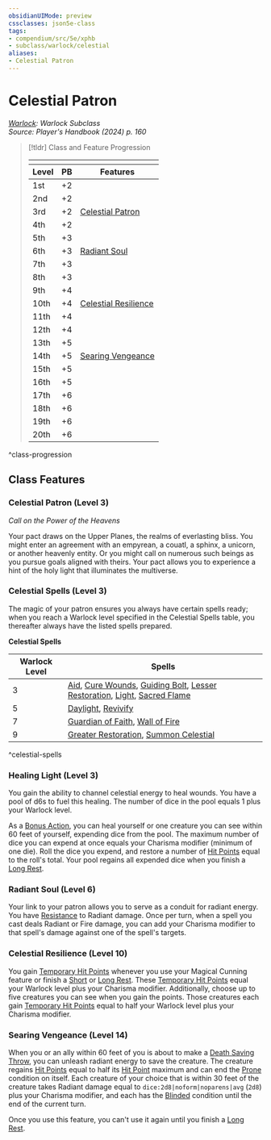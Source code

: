 ```yaml
---
obsidianUIMode: preview
cssclasses: json5e-class
tags:
- compendium/src/5e/xphb
- subclass/warlock/celestial
aliases:
- Celestial Patron
---
```

# Celestial Patron
*[Warlock](./warlock-xphb.md): Warlock Subclass*  
*Source: Player's Handbook (2024) p. 160*  

> [!tldr] Class and Feature Progression
> 
> <table class="class-progression">
> <thead>
> <tr><th colspan='3'></th></tr>
> <tr class="class-progression"><th class"level">Level</th><th class"pb">PB</th><th class"feature">Features</th></tr>
> </thead><tbody>
> <tr class="class-progression"><td class"level">1st</td><td class"pb">+2</td><td class"feature"></td></tr>
> <tr class="class-progression"><td class"level">2nd</td><td class"pb">+2</td><td class"feature"></td></tr>
> <tr class="class-progression"><td class"level">3rd</td><td class"pb">+2</td><td class"feature"><a href='#Celestial Patron (Level 3)' class='internal-link'>Celestial Patron</a></td></tr>
> <tr class="class-progression"><td class"level">4th</td><td class"pb">+2</td><td class"feature"></td></tr>
> <tr class="class-progression"><td class"level">5th</td><td class"pb">+3</td><td class"feature"></td></tr>
> <tr class="class-progression"><td class"level">6th</td><td class"pb">+3</td><td class"feature"><a href='#Radiant Soul (Level 6)' class='internal-link'>Radiant Soul</a></td></tr>
> <tr class="class-progression"><td class"level">7th</td><td class"pb">+3</td><td class"feature"></td></tr>
> <tr class="class-progression"><td class"level">8th</td><td class"pb">+3</td><td class"feature"></td></tr>
> <tr class="class-progression"><td class"level">9th</td><td class"pb">+4</td><td class"feature"></td></tr>
> <tr class="class-progression"><td class"level">10th</td><td class"pb">+4</td><td class"feature"><a href='#Celestial Resilience (Level 10)' class='internal-link'>Celestial Resilience</a></td></tr>
> <tr class="class-progression"><td class"level">11th</td><td class"pb">+4</td><td class"feature"></td></tr>
> <tr class="class-progression"><td class"level">12th</td><td class"pb">+4</td><td class"feature"></td></tr>
> <tr class="class-progression"><td class"level">13th</td><td class"pb">+5</td><td class"feature"></td></tr>
> <tr class="class-progression"><td class"level">14th</td><td class"pb">+5</td><td class"feature"><a href='#Searing Vengeance (Level 14)' class='internal-link'>Searing Vengeance</a></td></tr>
> <tr class="class-progression"><td class"level">15th</td><td class"pb">+5</td><td class"feature"></td></tr>
> <tr class="class-progression"><td class"level">16th</td><td class"pb">+5</td><td class"feature"></td></tr>
> <tr class="class-progression"><td class"level">17th</td><td class"pb">+6</td><td class"feature"></td></tr>
> <tr class="class-progression"><td class"level">18th</td><td class"pb">+6</td><td class"feature"></td></tr>
> <tr class="class-progression"><td class"level">19th</td><td class"pb">+6</td><td class"feature"></td></tr>
> <tr class="class-progression"><td class"level">20th</td><td class"pb">+6</td><td class"feature"></td></tr>
> </tbody></table>

^class-progression


## Class Features

### Celestial Patron (Level 3)

*Call on the Power of the Heavens*

Your pact draws on the Upper Planes, the realms of everlasting bliss. You might enter an agreement with an empyrean, a couatl, a sphinx, a unicorn, or another heavenly entity. Or you might call on numerous such beings as you pursue goals aligned with theirs. Your pact allows you to experience a hint of the holy light that illuminates the multiverse.

### Celestial Spells (Level 3)

The magic of your patron ensures you always have certain spells ready; when you reach a Warlock level specified in the Celestial Spells table, you thereafter always have the listed spells prepared.

**Celestial Spells**

| Warlock Level | Spells |
|---------------|--------|
| 3 | [Aid](/3-Mechanics/CLI/spells/aid-xphb.md), [Cure Wounds](/3-Mechanics/CLI/spells/cure-wounds-xphb.md), [Guiding Bolt](/3-Mechanics/CLI/spells/guiding-bolt-xphb.md), [Lesser Restoration](/3-Mechanics/CLI/spells/lesser-restoration-xphb.md), [Light](/3-Mechanics/CLI/spells/light-xphb.md), [Sacred Flame](/3-Mechanics/CLI/spells/sacred-flame-xphb.md) |
| 5 | [Daylight](/3-Mechanics/CLI/spells/daylight-xphb.md), [Revivify](/3-Mechanics/CLI/spells/revivify-xphb.md) |
| 7 | [Guardian of Faith](/3-Mechanics/CLI/spells/guardian-of-faith-xphb.md), [Wall of Fire](/3-Mechanics/CLI/spells/wall-of-fire-xphb.md) |
| 9 | [Greater Restoration](/3-Mechanics/CLI/spells/greater-restoration-xphb.md), [Summon Celestial](/3-Mechanics/CLI/spells/summon-celestial-xphb.md) |
^celestial-spells

### Healing Light (Level 3)

You gain the ability to channel celestial energy to heal wounds. You have a pool of d6s to fuel this healing. The number of dice in the pool equals 1 plus your Warlock level.

As a [Bonus Action](/3-Mechanics/CLI/variant-rules/bonus-action-xphb.md), you can heal yourself or one creature you can see within 60 feet of yourself, expending dice from the pool. The maximum number of dice you can expend at once equals your Charisma modifier (minimum of one die). Roll the dice you expend, and restore a number of [Hit Points](/3-Mechanics/CLI/variant-rules/hit-points-xphb.md) equal to the roll's total. Your pool regains all expended dice when you finish a [Long Rest](/3-Mechanics/CLI/variant-rules/long-rest-xphb.md).

### Radiant Soul (Level 6)

Your link to your patron allows you to serve as a conduit for radiant energy. You have [Resistance](/3-Mechanics/CLI/variant-rules/resistance-xphb.md) to Radiant damage. Once per turn, when a spell you cast deals Radiant or Fire damage, you can add your Charisma modifier to that spell's damage against one of the spell's targets.

### Celestial Resilience (Level 10)

You gain [Temporary Hit Points](/3-Mechanics/CLI/variant-rules/temporary-hit-points-xphb.md) whenever you use your Magical Cunning feature or finish a [Short](/3-Mechanics/CLI/variant-rules/short-rest-xphb.md) or [Long Rest](/3-Mechanics/CLI/variant-rules/long-rest-xphb.md). These [Temporary Hit Points](/3-Mechanics/CLI/variant-rules/temporary-hit-points-xphb.md) equal your Warlock level plus your Charisma modifier. Additionally, choose up to five creatures you can see when you gain the points. Those creatures each gain [Temporary Hit Points](/3-Mechanics/CLI/variant-rules/temporary-hit-points-xphb.md) equal to half your Warlock level plus your Charisma modifier.

### Searing Vengeance (Level 14)

When you or an ally within 60 feet of you is about to make a [Death Saving Throw](/3-Mechanics/CLI/variant-rules/death-saving-throw-xphb.md), you can unleash radiant energy to save the creature. The creature regains [Hit Points](/3-Mechanics/CLI/variant-rules/hit-points-xphb.md) equal to half its [Hit Point](/3-Mechanics/CLI/variant-rules/hit-points-xphb.md) maximum and can end the [Prone](conditions.md#Prone) condition on itself. Each creature of your choice that is within 30 feet of the creature takes Radiant damage equal to `dice:2d8|noform|noparens|avg` (`2d8`) plus your Charisma modifier, and each has the [Blinded](conditions.md#Blinded) condition until the end of the current turn.

Once you use this feature, you can't use it again until you finish a [Long Rest](/3-Mechanics/CLI/variant-rules/long-rest-xphb.md).